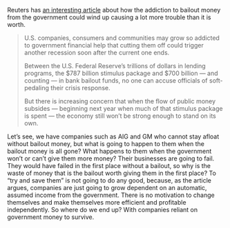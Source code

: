 Reuters has [an interesting article](http://www.reuters.com/article/ousiv/idUSTRE52168Y20090302) about how the addiction to bailout money from the government could wind up causing a lot more trouble than it is worth.

> U.S. companies, consumers and communities may grow so addicted to government financial help that cutting them off could trigger another recession soon after the current one ends.
> 
> Between the U.S. Federal Reserve’s trillions of dollars in lending programs, the $787 billion stimulus package and $700 billion — and counting — in bank bailout funds, no one can accuse officials of soft-pedaling their crisis response.
> 
> But there is increasing concern that when the flow of public money subsides — beginning next year when much of that stimulus package is spent — the economy still won’t be strong enough to stand on its own.

Let’s see, we have companies such as AIG and GM who cannot stay afloat without bailout money, but what is going to happen to them when the bailout money is all gone? What happens to them when the government won’t or can’t give them more money? Their businesses are going to fail. They would have failed in the first place without a bailout, so why is the waste of money that is the bailout worth giving them in the first place? To “try and save them” is not going to do any good, because, as the article argues, companies are just going to grow dependent on an automatic, assumed income from the government. There is no motivation to change themselves and make themselves more efficient and profitable independently. So where do we end up? With companies reliant on government money to survive.